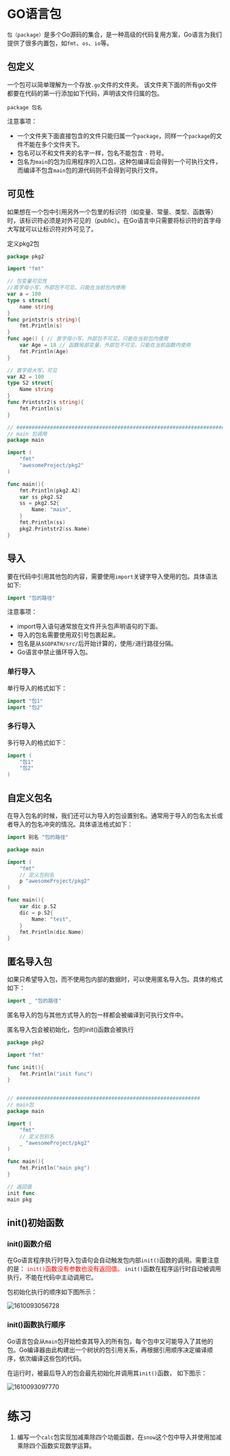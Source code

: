 # GO语言包

 `包（package）`是多个Go源码的集合，是一种高级的代码复用方案，Go语言为我们提供了很多内置包，如`fmt`、`os`、`io`等。 



## 包定义

一个包可以简单理解为一个存放`.go`文件的文件夹。 该文件夹下面的所有go文件都要在代码的第一行添加如下代码，声明该文件归属的包。 

`package 包名`

注意事项：

- 一个文件夹下面直接包含的文件只能归属一个`package`，同样一个`package`的文件不能在多个文件夹下。
- 包名可以不和文件夹的名字一样，包名不能包含 `-` 符号。
- 包名为`main`的包为应用程序的入口包，这种包编译后会得到一个可执行文件，而编译不包含`main`包的源代码则不会得到可执行文件。



## 可见性

 如果想在一个包中引用另外一个包里的标识符（如变量、常量、类型、函数等）时，该标识符必须是对外可见的（public）。在Go语言中只需要将标识符的首字母大写就可以让标识符对外可见了。 

定义pkg2包

```go
package pkg2

import "fmt"

// 包变量可见性
//首字母小写，外部包不可见，只能在当前包内使用
var a = 100
type s struct{
	name string
}
func printstr(s string){
	fmt.Println(s)
}
func age() { // 首字母小写，外部包不可见，只能在当前包内使用
	var Age = 18 // 函数局部变量，外部包不可见，只能在当前函数内使用
	fmt.Println(Age)
}

// 首字母大写，可见
var A2 = 100
type S2 struct{
	Name string
}
func Printstr2(s string){
	fmt.Println(s)
}

// #####################################################################
// main 包调用
package main

import (
	"fmt"
	"awesomeProject/pkg2"
)

func main(){
	fmt.Println(pkg2.A2)
	var ss pkg2.S2
	ss = pkg2.S2{
		Name: "main",
	}
	fmt.Println(ss)
	pkg2.Printstr2(ss.Name)
}
```



## 导入

要在代码中引用其他包的内容，需要使用`import`关键字导入使用的包。具体语法如下:

```go
import "包的路径"
```

注意事项：

- import导入语句通常放在文件开头包声明语句的下面。
- 导入的包名需要使用双引号包裹起来。
- 包名是从`$GOPATH/src/`后开始计算的，使用`/`进行路径分隔。
- Go语言中禁止循环导入包。

### 单行导入

单行导入的格式如下：

```go
import "包1"
import "包2"
```

### 多行导入

多行导入的格式如下：

```go
import (
    "包1"
    "包2"
)
```



## 自定义包名

在导入包名的时候，我们还可以为导入的包设置别名。通常用于导入的包名太长或者导入的包名冲突的情况。具体语法格式如下：

```go
import 别名 "包的路径"
```

```go
package main

import (
	"fmt"
	// 定义包别名
	p "awesomeProject/pkg2"
)

func main(){
	var dic p.S2
	dic = p.S2{
		Name: "test",
	}
	fmt.Println(dic.Name)
}
```



## 匿名导入包

如果只希望导入包，而不使用包内部的数据时，可以使用匿名导入包。具体的格式如下：

```go
import _ "包的路径"
```

匿名导入的包与其他方式导入的包一样都会被编译到可执行文件中。

匿名导入包会被初始化，包的init()函数会被执行

```go
package pkg2

import "fmt"

func init(){
	fmt.Println("init func")
}


// ############################################################
// main包
package main

import (
	"fmt"
	// 定义包别名
	_ "awesomeProject/pkg2"
)

func main(){
	fmt.Println("main pkg")
}

// 返回值
init func
main pkg
```



## init()初始函数

### init()函数介绍

在Go语言程序执行时导入包语句会自动触发包内部`init()`函数的调用。需要注意的是： <font color=FF0000>`init()`函数没有参数也没有返回值。</font> `init()`函数在程序运行时自动被调用执行，不能在代码中主动调用它。

包初始化执行的顺序如下图所示：

![1610093056728](C:\gogit\笔记\包.assets\1610093056728.png)

### init()函数执行顺序

Go语言包会从`main`包开始检查其导入的所有包，每个包中又可能导入了其他的包。Go编译器由此构建出一个树状的包引用关系，再根据引用顺序决定编译顺序，依次编译这些包的代码。

在运行时，被最后导入的包会最先初始化并调用其`init()`函数， 如下图示：

![1610093097770](C:\gogit\笔记\包.assets\1610093097770.png)

# 练习

1. 编写一个`calc`包实现加减乘除四个功能函数，在`snow`这个包中导入并使用加减乘除四个函数实现数学运算。



